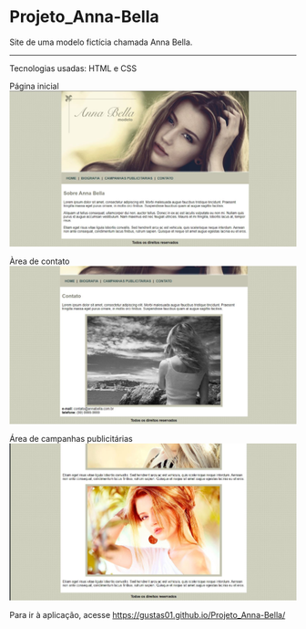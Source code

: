 # Projeto_Anna-Bella
 Site de uma modelo fictícia chamada Anna Bella. <hr>
 
 Tecnologias usadas: HTML e CSS

Página inicial
<img src="Imagens/print1.JPG">

Àrea de contato
<img src="Imagens/print2.JPG">

Área de campanhas publicitárias
<img src="Imagens/print3.JPG">

Para ir à aplicação, acesse 
https://gustas01.github.io/Projeto_Anna-Bella/
